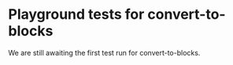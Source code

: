 # Playground tests for convert-to-blocks
We are still awaiting the first test run for convert-to-blocks.
